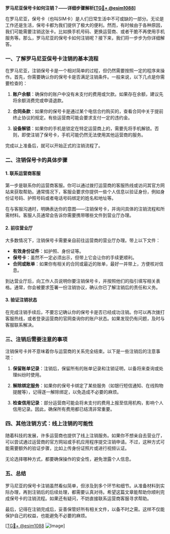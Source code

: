 **罗马尼亚保号卡如何注销？——详细步骤解析[[TG💪+ @esim1088](https://t.me/s/esim1088)]**

在罗马尼亚，保号卡（也叫SIM卡）是人们日常生活中不可或缺的一部分。无论是工作还是生活，保号卡都为我们提供了极大的便利。然而，有时候由于各种原因，我们可能需要注销这张卡。比如换手机号码、更换运营商、或者干脆不再使用手机服务等。那么，罗马尼亚的保号卡如何注销呢？接下来，我们将一步步为你详细解答。

### 一、了解罗马尼亚保号卡注销的基本流程

在罗马尼亚，注销保号卡是一个相对简单的过程，但仍然需要按照一定的程序来操作。首先，你需要确认你的保号卡是否满足注销条件。一般来说，以下几点是你需要检查的：

1. **账户余额**：确保你的账户中没有未支付的费用或欠款。如果存在余额，建议先将余额消费完或申请退款。
   
2. **合同条款**：如果你的保号卡是通过某个电信合约购买的，查看合同中关于提前终止协议的规定。有些运营商可能会要求支付一定的违约金。

3. **设备解锁**：如果你的手机是锁定在特定运营商上的，需要先将手机解锁。否则，即使注销了保号卡，手机可能仍然无法使用其他运营商的服务。

完成以上准备后，就可以开始正式的注销流程了。

### 二、注销保号卡的具体步骤

#### 1. 联系运营商客服

第一步是联系你的运营商客服。你可以通过拨打运营商的客服热线或访问其官方网站来获取帮助。通常情况下，客服会要求你提供一些个人信息以验证身份，例如身份证号码、护照号码或者电话号码绑定的姓名和地址等。

在与客服沟通时，明确表达你的意图——注销保号卡，并询问具体的注销流程和所需材料。客服人员通常会告诉你需要携带哪些文件到营业厅办理。

#### 2. 前往营业厅

大多数情况下，注销保号卡需要亲自前往运营商的营业厅办理。带上以下文件：

- **有效身份证件**：如护照、身份证等。
- **保号卡**：虽然不一定必须出示，但带上它会让你的手续更顺利。
- **合同或账单**：如果你有相关的合同或最近的账单，最好一并带上，方便核对信息。

到达营业厅后，向工作人员说明你要注销保号卡，并按照他们的指引填写相关表格。通常，你会被要求签署一份注销协议，确认你已了解注销后的责任和义务。

#### 3. 验证注销状态

在完成注销手续后，不要忘记确认你的保号卡是否已经成功注销。你可以再次拨打客服热线，或者登录运营商的官网查询你的账户状态。如果发现仍有问题，及时与客服联系解决。

### 三、注销后需要注意的事项

注销保号卡并不意味着你与运营商的关系完全结束。以下是一些注销后的注意事项：

1. **保留账单记录**：注销后，保留所有的账单记录和注销证明，以备将来查询或处理纠纷时使用。

2. **解除绑定服务**：如果你的保号卡绑定了某些服务（如银行短信通知、在线购物提醒等），记得逐一解除绑定，以免造成不必要的麻烦。

3. **检查信用记录**：部分运营商可能会将未支付的费用上报至信用机构，影响个人信用记录。因此，确保所有费用都已结清非常重要。

### 四、其他注销方式：线上注销的可能性

随着科技的发展，许多运营商也提供了线上注销服务。如果你不想亲自去营业厅，可以尝试通过运营商的官方网站或手机应用程序提交注销申请。不过，这种方式可能需要额外的验证步骤，比如上传身份证照片或进行视频认证。

无论选择哪种方式，都要确保操作的安全性，避免泄露个人信息。

### 五、总结

罗马尼亚的保号卡注销虽然看似简单，但涉及到多个环节和细节。从准备材料到实际办理，再到注销后的后续处理，都需要认真对待。希望这篇文章能帮助你顺利完成保号卡的注销流程。如果还有疑问，不妨直接联系运营商客服寻求帮助。

最后，记得在注销完成后，妥善保管好所有相关文件，以备不时之需。这样不仅能保护自己的权益，也能避免不必要的麻烦。

[[TG💪+ @esim1088](https://t.me/s/esim1088) ![Image](https://i.postimg.cc/4NQfJmqS/Snipaste-2025-05-13-00-14-12.png)]